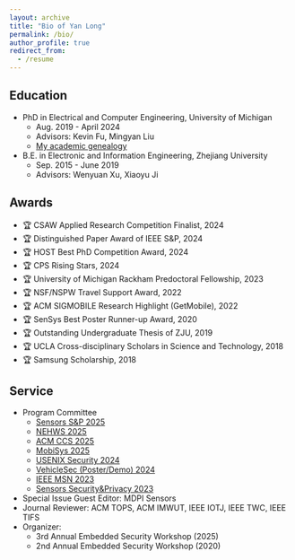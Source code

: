 ```yaml
---
layout: archive
title: "Bio of Yan Long"
permalink: /bio/
author_profile: true
redirect_from:
  - /resume
---
```


<!-- My latest CV in PDF format can be [downloaded here](/files/CurriculumVitae_Long.pdf). -->

## Education 

* PhD in Electrical and Computer Engineering, University of Michigan
	* Aug. 2019 - April 2024 
	* Advisors: Kevin Fu, Mingyan Liu
	* [My academic genealogy](https://academictree.org/computerscience/tree.php?pid=947468&fontsize=1&pnodecount=4&cnodecount=2)
* B.E. in Electronic and Information Engineering, Zhejiang University
	* Sep. 2015 - June 2019 
	* Advisors: Wenyuan Xu, Xiaoyu Ji


## Awards 
* 🏆 CSAW Applied Research Competition Finalist, 2024
* 🏆 Distinguished Paper Award of IEEE S&P, 2024
* 🏆 HOST Best PhD Competition Award, 2024
* 🏆 CPS Rising Stars, 2024
* 🏆 University of Michigan Rackham Predoctoral Fellowship, 2023
* 🏆 NSF/NSPW Travel Support Award, 2022
* 🏆 ACM SIGMOBILE Research Highlight (GetMobile), 2022
* 🏆 SenSys Best Poster Runner-up Award, 2020
* 🏆 Outstanding Undergraduate Thesis of ZJU, 2019
* 🏆 UCLA Cross-disciplinary Scholars in Science and Technology, 2018
* 🏆 Samsung Scholarship, 2018
	

## Service 
* Program Committee 
	* [Sensors S&P 2025](https://emtechlab.github.io/sensors-security-privacy-workshop/)
	* [NEHWS 2025](https://nehws.org/)
	* [ACM CCS 2025](https://www.sigsac.org/ccs/CCS2025/)
	* [MobiSys 2025](https://www.sigmobile.org/mobisys/2025/)
	* [USENIX Security 2024](https://www.usenix.org/conference/usenixsecurity24)
	* [VehicleSec (Poster/Demo) 2024](https://www.ndss-symposium.org/ndss2024/co-located-events/vehiclesec/)
	* [IEEE MSN 2023](https://ieee-msn.org/2023/) 
	* [Sensors Security&Privacy 2023](https://sensorssp.github.io/sensorssp23/)
* Special Issue Guest Editor: MDPI Sensors 
* Journal Reviewer: ACM TOPS, ACM IMWUT, IEEE IOTJ, IEEE TWC, IEEE TIFS
* Organizer: 
	* 3rd Annual Embedded Security Workshop (2025)
	* 2nd Annual Embedded Security Workshop (2020)


